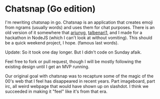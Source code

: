 Chatsnap (Go edition)
=====================

I'm rewriting chatsnap in go. Chatsnap is an application that creates emoji from ngrams (usually words) and uses them for chat purposes.
There is an old version of it somewhere that [arjunyg](https://github.com/arjunyg), [talbenari1](https://github.com/talbenari1), and I made for a hackathon in NodeJS (which I can't look at without vomiting). 
This should be a quick weekend project, I hope. (famous last words).

Update: So it took one day longer. But I didn't code on Sunday afaik.

Feel free to fork or pull request, though I will be mostly following the existing design until I get an MVP running.

Our original goal with chatsnap was to recapture some of the magic of the 00's web that I feel has disappeared in recent years. 
Part imageboard, part irc, all weird webpage that would have shown up on slashdot.
I think we succeeded in making it "feel" like it's from that era.
